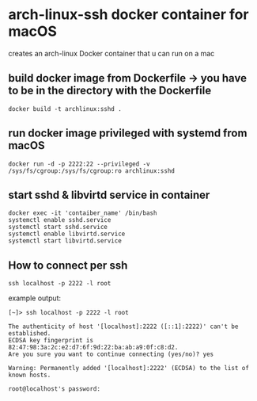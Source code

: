 # arch-linux-ssh docker container for macOS

creates an arch-linux Docker container that u can run on a mac

## build docker image from Dockerfile -> you have to be in the directory with the Dockerfile 
```
docker build -t archlinux:sshd .
```

## run docker image privileged with systemd from macOS
```
docker run -d -p 2222:22 --privileged -v /sys/fs/cgroup:/sys/fs/cgroup:ro archlinux:sshd
```

## start sshd & libvirtd service in container 
```
docker exec -it 'contaiber_name' /bin/bash
systemctl enable sshd.service
systemctl start sshd.service
systemctl enable libvirtd.service
systemctl start libvirtd.service
```

## How to connect per ssh 
```
ssh localhost -p 2222 -l root 
```
example output: 
```
[~]> ssh localhost -p 2222 -l root 

The authenticity of host '[localhost]:2222 ([::1]:2222)' can't be established.
ECDSA key fingerprint is 82:47:98:3a:2c:e2:d7:6f:9d:22:ba:ab:a9:0f:c8:d2.
Are you sure you want to continue connecting (yes/no)? yes

Warning: Permanently added '[localhost]:2222' (ECDSA) to the list of known hosts.

root@localhost's password: 
```
